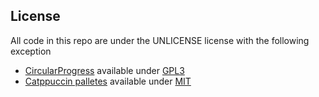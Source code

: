 ## License
All code in this repo are under the UNLICENSE license with the following exception
- [CircularProgress](components/CircularProgress.qml) available under [GPL3](https://github.com/rafzby/circular-progressbar/blob/master/LICENSE)
- [Catppuccin palletes](extra/palletes/catppuccin) available under [MIT](https://github.com/catppuccin/palette/blob/main/LICENSE)

